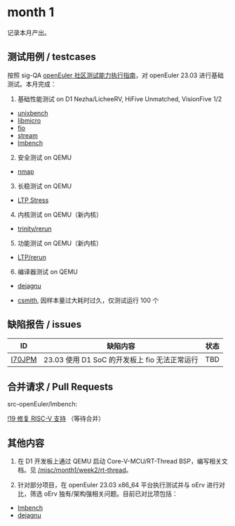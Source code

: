 # month 1

记录本月产出。

## 测试用例 / testcases

按照 sig-QA [openEuler 社区测试能力执行指南](https://gitee.com/openeuler/QA/blob/master/openEuler%E7%A4%BE%E5%8C%BA%E6%B5%8B%E8%AF%95%E8%83%BD%E5%8A%9B%E6%89%A7%E8%A1%8C%E6%8C%87%E5%8D%97/openEuler%E7%A4%BE%E5%8C%BA%E6%B5%8B%E8%AF%95%E8%83%BD%E5%8A%9B%E6%89%A7%E8%A1%8C%E6%8C%87%E5%8D%97.md)，对 openEuler 23.03 进行基础测试。本月完成：

1. 基础性能测试 on D1 Nezha/LicheeRV, HiFive Unmatched, VisionFive 1/2

- [unixbench](https://gitee.com/KevinMX/openeuler-riscv-2303-test/tree/master/BasicTest/%E5%9F%BA%E7%A1%80%E6%80%A7%E8%83%BD%E6%B5%8B%E8%AF%95/unixbench)
- [libmicro](https://gitee.com/KevinMX/openeuler-riscv-2303-test/tree/master/BasicTest/%E5%9F%BA%E7%A1%80%E6%80%A7%E8%83%BD%E6%B5%8B%E8%AF%95/libMicro)
- [fio](https://gitee.com/KevinMX/openeuler-riscv-2303-test/tree/master/BasicTest/%E5%9F%BA%E7%A1%80%E6%80%A7%E8%83%BD%E6%B5%8B%E8%AF%95/fio)
- [stream](https://gitee.com/KevinMX/openeuler-riscv-2303-test/tree/master/BasicTest/%E5%9F%BA%E7%A1%80%E6%80%A7%E8%83%BD%E6%B5%8B%E8%AF%95/stream)
- [lmbench](https://gitee.com/KevinMX/openeuler-riscv-2303-test/tree/master/BasicTest/%E5%9F%BA%E7%A1%80%E6%80%A7%E8%83%BD%E6%B5%8B%E8%AF%95/lmbench)

2. 安全测试 on QEMU

- [nmap](https://gitee.com/KevinMX/openeuler-riscv-2303-test/tree/master/BasicTest/%E5%AE%89%E5%85%A8%E6%B5%8B%E8%AF%95/nmap)

3. 长稳测试 on QEMU

- [LTP Stress](https://gitee.com/KevinMX/openeuler-riscv-2303-test/tree/master/BasicTest/%E9%95%BF%E7%A8%B3%E6%B5%8B%E8%AF%95/LTPstress)

4. 内核测试 on QEMU（新内核）

- [trinity/rerun](https://gitee.com/KevinMX/openeuler-riscv-2303-test/tree/master/BasicTest/%E5%86%85%E6%A0%B8%E6%B5%8B%E8%AF%95/trinity/rerun)

5. 功能测试 on QEMU（新内核）

- [LTP/rerun](https://gitee.com/KevinMX/openeuler-riscv-2303-test/tree/master/BasicTest/%E5%8A%9F%E8%83%BD%E6%B5%8B%E8%AF%95/LTP/rerun)

6. 编译器测试 on QEMU

- [dejagnu](https://gitee.com/KevinMX/openeuler-riscv-2303-test/tree/master/BasicTest/%E7%BC%96%E8%AF%91%E5%99%A8%E6%B5%8B%E8%AF%95/dejagnu)

- [csmith](https://gitee.com/KevinMX/openeuler-riscv-2303-test/tree/master/BasicTest/%E7%BC%96%E8%AF%91%E5%99%A8%E6%B5%8B%E8%AF%95/csmith), 因样本量过大耗时过久，仅测试运行 100 个

## 缺陷报告 / issues

|ID|缺陷内容|状态|
|-|-|-|
|[I70JPM](https://gitee.com/openeuler/RISC-V/issues/I70JPM)|23.03 使用 D1 SoC 的开发板上 fio 无法正常运行|TBD|

## 合并请求 / Pull Requests

src-openEuler/lmbench:

[!19 修复 RISC-V 支持](https://gitee.com/src-openeuler/lmbench/pulls/19) （等待合并）

## 其他内容

1. 在 D1 开发板上通过 QEMU 启动 Core-V-MCU/RT-Thread BSP，编写相关文档。见 [/misc/month1/week2/rt-thread](/misc/month1/week2/rt-thread/README.md)。

2. 针对部分项目，在 openEuler 23.03 x86_64 平台执行测试并与 oErv 进行对比，筛选 oErv 独有/架构强相关问题。目前已对比项包括：

- [lmbench](https://gitee.com/KevinMX/openeuler-riscv-2303-test/tree/master/BasicTest/%E5%9F%BA%E7%A1%80%E6%80%A7%E8%83%BD%E6%B5%8B%E8%AF%95/lmbench)
- [dejagnu](https://gitee.com/KevinMX/openeuler-riscv-2303-test/tree/master/BasicTest/%E7%BC%96%E8%AF%91%E5%99%A8%E6%B5%8B%E8%AF%95/dejagnu)